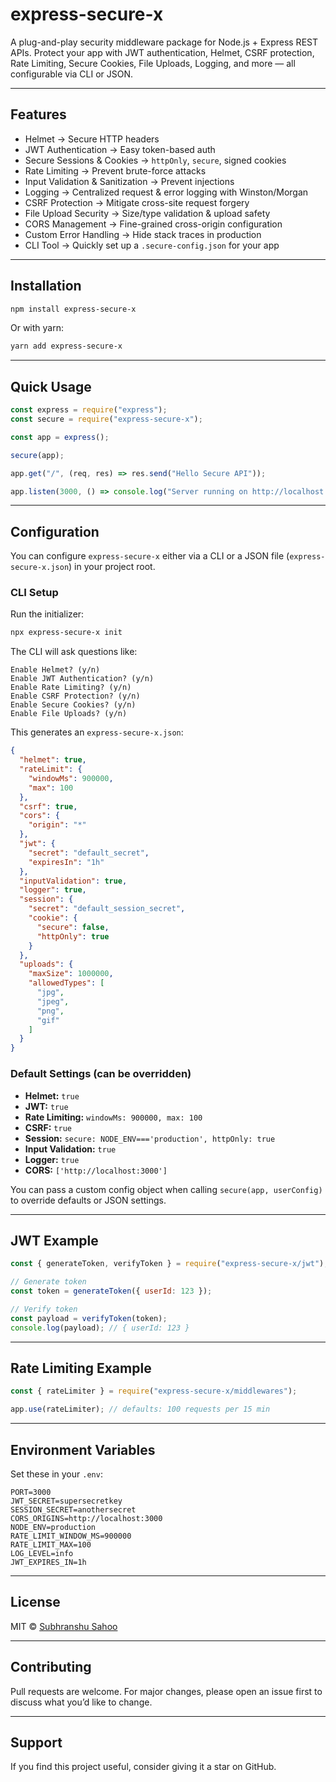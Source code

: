 # express-secure-x

A plug-and-play security middleware package for Node.js + Express REST APIs. Protect your app with JWT authentication, Helmet, CSRF protection, Rate Limiting, Secure Cookies, File Uploads, Logging, and more — all configurable via CLI or JSON.

---

## Features

- Helmet → Secure HTTP headers  
- JWT Authentication → Easy token-based auth  
- Secure Sessions & Cookies → `httpOnly`, `secure`, signed cookies  
- Rate Limiting → Prevent brute-force attacks  
- Input Validation & Sanitization → Prevent injections  
- Logging → Centralized request & error logging with Winston/Morgan  
- CSRF Protection → Mitigate cross-site request forgery  
- File Upload Security → Size/type validation & upload safety  
- CORS Management → Fine-grained cross-origin configuration  
- Custom Error Handling → Hide stack traces in production  
- CLI Tool → Quickly set up a `.secure-config.json` for your app  

---

## Installation

```bash
npm install express-secure-x
```

Or with yarn:

```bash
yarn add express-secure-x
```

---

## Quick Usage

```js
const express = require("express");
const secure = require("express-secure-x");

const app = express();

secure(app);

app.get("/", (req, res) => res.send("Hello Secure API"));

app.listen(3000, () => console.log("Server running on http://localhost:3000"));
```

---

## Configuration

You can configure `express-secure-x` either via a CLI or a JSON file (`express-secure-x.json`) in your project root.

### CLI Setup

Run the initializer:

```bash
npx express-secure-x init
```

The CLI will ask questions like:

```
Enable Helmet? (y/n)
Enable JWT Authentication? (y/n)
Enable Rate Limiting? (y/n)
Enable CSRF Protection? (y/n)
Enable Secure Cookies? (y/n)
Enable File Uploads? (y/n)
```

This generates an `express-secure-x.json`:

```json
{
  "helmet": true,
  "rateLimit": {
    "windowMs": 900000,
    "max": 100
  },
  "csrf": true,
  "cors": {
    "origin": "*"
  },
  "jwt": {
    "secret": "default_secret",
    "expiresIn": "1h"
  },
  "inputValidation": true,
  "logger": true,
  "session": {
    "secret": "default_session_secret",
    "cookie": {
      "secure": false,
      "httpOnly": true
    }
  },
  "uploads": {
    "maxSize": 1000000,
    "allowedTypes": [
      "jpg",
      "jpeg",
      "png",
      "gif"
    ]
  }
}
```

### Default Settings (can be overridden)

- **Helmet:** `true`  
- **JWT:** `true`  
- **Rate Limiting:** `windowMs: 900000, max: 100`  
- **CSRF:** `true`  
- **Session:** `secure: NODE_ENV==='production', httpOnly: true`  
- **Input Validation:** `true`  
- **Logger:** `true`  
- **CORS:** `['http://localhost:3000']`

You can pass a custom config object when calling `secure(app, userConfig)` to override defaults or JSON settings.

---

## JWT Example

```js
const { generateToken, verifyToken } = require("express-secure-x/jwt");

// Generate token
const token = generateToken({ userId: 123 });

// Verify token
const payload = verifyToken(token);
console.log(payload); // { userId: 123 }
```

---

## Rate Limiting Example

```js
const { rateLimiter } = require("express-secure-x/middlewares");

app.use(rateLimiter); // defaults: 100 requests per 15 min
```

---

## Environment Variables

Set these in your `.env`:

```env
PORT=3000
JWT_SECRET=supersecretkey
SESSION_SECRET=anothersecret
CORS_ORIGINS=http://localhost:3000
NODE_ENV=production
RATE_LIMIT_WINDOW_MS=900000
RATE_LIMIT_MAX=100
LOG_LEVEL=info
JWT_EXPIRES_IN=1h
```

---

## License

MIT © [Subhranshu Sahoo](https://github.com/subhranshus-mindfire)

---

## Contributing

Pull requests are welcome. For major changes, please open an issue first to discuss what you’d like to change.

---

## Support

If you find this project useful, consider giving it a star on GitHub.
